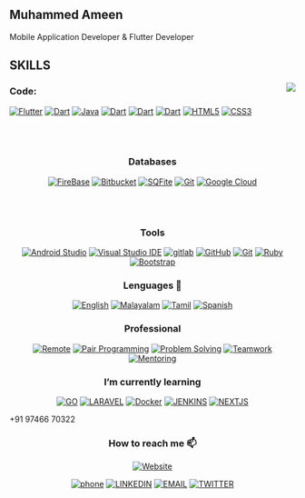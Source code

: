 
## Muhammed Ameen
Mobile Application Developer & Flutter Developer

## SKILLS
<img align="right" src="https://github-readme-stats.vercel.app/api/?username=muhd-ameen&show_icons=true&hide_border=true" />

### **Code**:

[![Flutter](https://img.shields.io/badge/-flutter-45fd3?style=for-the-badge&logo=flutter&logoColor=white)](https://muhd-ameen.github.io/)
[![Dart](https://img.shields.io/badge/-dart-fff?style=for-the-badge&logo=dart&logoColor=black)](https://muhd-ameen.github.io/)
[![Java](https://img.shields.io/badge/-Java-007396?style=for-the-badge&logo=Java&logoColor=white)](https://muhd-ameen.github.io/)
[![Dart](https://img.shields.io/badge/-C-fff?style=for-the-badge&logo=c&logoColor=black)](https://muhd-ameen.github.io/)
[![Dart](https://img.shields.io/badge/-C++-fff?style=for-the-badge&logo=cplusplus&logoColor=black)](https://muhd-ameen.github.io/)
[![Dart](https://img.shields.io/badge/-JAVASCRIPT-FFCA28?style=for-the-badge&logo=javascript&logoColor=black)](https://muhd-ameen.github.io/)
[![HTML5](https://img.shields.io/badge/-HTML5-E34F26?style=for-the-badge&logo=HTML5&logoColor=white)](https://muhd-ameen.github.io/)
[![CSS3](https://img.shields.io/badge/-CSS3-1572B6?style=for-the-badge&logo=CSS3&logoColor=white)](https://muhd-ameen.github.io/)


<br><br>


<div align="center">
<h3>Databases</h3>

[![FireBase](https://img.shields.io/badge/-Firebase-FFCA28?style=for-the-badge&logo=Firebase&logoColor=black)](https://muhd-ameen.github.io/)
[![Bitbucket](https://img.shields.io/badge/-netlify-003B57?style=for-the-badge&logo=netlify&logoColor=white)](https://app.netlify.com)
[![SQFite](https://img.shields.io/badge/-SQLite-003B57?style=for-the-badge&logo=SQLite&logoColor=white)](https://muhd-ameen.github.io/)
[![Git](https://img.shields.io/badge/-HIVE-F05032?style=for-the-badge&logo=hive&logoColor=white)](https://git-scm.com/)
[![Google Cloud](https://img.shields.io/badge/-Google--Cloud-4285F4?style=for-the-badge&logo=Google-Cloud&logoColor=white)](https://muhd-ameen.github.io/)
</div>

<br><br>


<div align="center">
<h3> Tools </h3>

[![Android Studio](https://img.shields.io/badge/-Android--Studio-F7DF1E?style=for-the-badge&logo=Android-Studio&logoColor=black)](https://developer.android.com/studio)
[![Visual Studio IDE](https://img.shields.io/badge/-Visual--Studio-5C2D91?style=for-the-badge&logo=Visual-Studio&logoColor=white)](hhttps://docs.microsoft.com/en-us/visualstudio/get-started/visual-studio-ide?view=vs-2019)
[![gitlab](https://img.shields.io/badge/-gitlab-FFF?style=for-the-badge&logo=gitlab&logoColor=white)](https://git-scm.com/)
[![GitHub](https://img.shields.io/badge/-GitHub-181717?style=for-the-badge&logo=GitHub&logoColor=white)](https://muhd-ameen.github.io/)
[![Git](https://img.shields.io/badge/-Git-F05032?style=for-the-badge&logo=Git&logoColor=white)](https://git-scm.com/)
[![Ruby](https://img.shields.io/badge/-LINUX-black?style=for-the-badge&logo=linuxmint&logoColor=green)](https://muhd-ameen.github.io/)
[![Bootstrap](https://img.shields.io/badge/-Bootstrap-7952B3?style=for-the-badge&logo=Bootstrap&logoColor=white)](https://getbootstrap.com/)


</div>
<div align="center">
<h3> Lenguages 💬 </h3>

[![English](https://img.shields.io/badge/-English-007ACC?style=for-the-badge)](https://muhd-ameen.github.io/)
[![Malayalam](https://img.shields.io/badge/-Malayalam-5C2D91?style=for-the-badge)](https://muhd-ameen.github.io/)
[![Tamil](https://img.shields.io/badge/-Tamil-F05032?style=for-the-badge)](https://muhd-ameen.github.io/)
[![Spanish](https://img.shields.io/badge/-Spanish-007ACC?style=for-the-badge)](https://muhd-ameen.github.io/)


</div>

<div align="center">
<h3> Professional </h3>

[![Remote](https://img.shields.io/badge/-Visual--Remote-007ACC?style=for-the-badge)](https://muhd-ameen.github.io/)
[![Pair Programming](https://img.shields.io/badge/-Pair--Programming-5C2D91?style=for-the-badge)](https://muhd-ameen.github.io/)
[![Problem Solving](https://img.shields.io/badge/-Problem--Solving-F05032?style=for-the-badge)](https://muhd-ameen.github.io/)
[![Teamwork](https://img.shields.io/badge/-Teamwork-181717?style=for-the-badge)](https://muhd-ameen.github.io/)
[![Mentoring](https://img.shields.io/badge/-Mentoring-181717?style=for-the-badge)](https://muhd-ameen.github.io/)

</div>

<div align="center">
<h3> I’m currently learning </h3>

[![GO](https://img.shields.io/badge/-FLUTTER_ARCHITECHTURE-00ADD8?style=for-the-badge&logo=Gso&logoColor=white)](https://github.com/muhd-ameen)
[![LARAVEL](https://img.shields.io/badge/-GETX-FF2D20?style=for-the-badge&logo=LaravFel&logoColor=white)](https://github.com/muhd-ameen)
[![Docker](https://img.shields.io/badge/-JAMSTACK-fc0384?style=for-the-badge&logo=jamstack&logoColor=white)](https://github.com/muhd-ameen)
[![JENKINS](https://img.shields.io/badge/-VUE_JS-D24939?style=for-the-badge&logo=vuedotjs&logoColor=white)](https://github.com/muhd-ameen)
[![NEXTJS](https://img.shields.io/badge/-CUSTOM_BACKEND-000000?style=for-the-badge&logo=Next.js&logoColor=white)](https://github.com/muhd-ameen)
 

</div>
+91 97466 70322
<div align="center">
<h3> How to reach me 📫</h3>

 [![Website](https://img.shields.io/badge/-Website-black?style=for-the-badge&logo=Julia&logoColor=white)](https://muhd-ameen.github.io/)
 
 [![phone](https://img.shields.io/badge/-+919746670322-1DA1F2?style=for-the-badge&logo=Julia&logoColor=white)](tel:9746670322)
 [![LINKEDIN](https://img.shields.io/badge/-LINKEDIN-0077B5?style=for-the-badge&logo=Linkedin&logoColor=white)](https://www.linkedin.com/in/muhd-ameen/)
 [![EMAIL](https://img.shields.io/badge/-EMAIL-D14836?style=for-the-badge&logo=Mail.Ru&logoColor=white)](mailto:ameens.in19@gmail.com)
 [![TWITTER](https://img.shields.io/badge/-TWITTER-1DA1F2?style=for-the-badge&logo=Twitter&logoColor=white)](https://twitter.com/AmeenSulaiman4)

</div>
